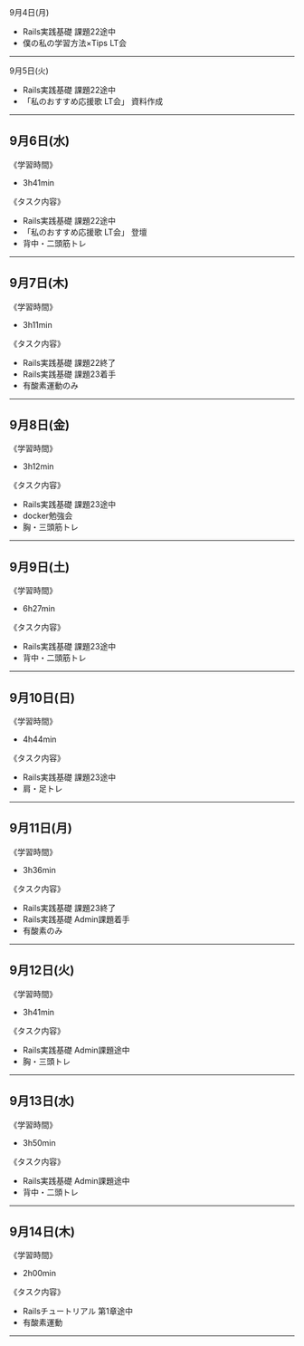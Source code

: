 9月4日(月)
- Rails実践基礎 課題22途中
- 僕の私の学習方法×Tips LT会
___
9月5日(火)
- Rails実践基礎 課題22途中
- 「私のおすすめ応援歌 LT会」 資料作成
___
## 9月6日(水)
《学習時間》  
- 3h41min

《タスク内容》
- Rails実践基礎 課題22途中
- 「私のおすすめ応援歌 LT会」 登壇
- 背中・二頭筋トレ
___
## 9月7日(木)
《学習時間》  
- 3h11min

 《タスク内容》
- Rails実践基礎 課題22終了
- Rails実践基礎 課題23着手
- 有酸素運動のみ
___
## 9月8日(金)
《学習時間》  
- 3h12min

 《タスク内容》
- Rails実践基礎 課題23途中
- docker勉強会
- 胸・三頭筋トレ
___
## 9月9日(土)
《学習時間》  
- 6h27min

 《タスク内容》
- Rails実践基礎 課題23途中
- 背中・二頭筋トレ
___
## 9月10日(日)
《学習時間》  
- 4h44min

 《タスク内容》
- Rails実践基礎 課題23途中
- 肩・足トレ
___
## 9月11日(月)
《学習時間》  
- 3h36min

 《タスク内容》
- Rails実践基礎 課題23終了
- Rails実践基礎 Admin課題着手
- 有酸素のみ
___
## 9月12日(火)
《学習時間》  
- 3h41min

 《タスク内容》
- Rails実践基礎 Admin課題途中
- 胸・三頭トレ
___
## 9月13日(水)
《学習時間》  
- 3h50min

 《タスク内容》
- Rails実践基礎 Admin課題途中
- 背中・二頭トレ
___
## 9月14日(木)
《学習時間》  
- 2h00min

 《タスク内容》
- Railsチュートリアル 第1章途中
- 有酸素運動
___
